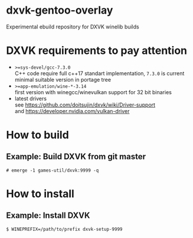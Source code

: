 # dxvk-gentoo-overlay
Experimental ebuild repository for DXVK winelib builds

# DXVK requirements to pay attention
* `>=sys-devel/gcc-7.3.0`<br>
  C++ code require full c++17 standart implementation, `7.3.0` is current minimal suitable version in portage tree
* `>=app-emulation/wine-*-3.14`<br>
  first version with winegcc/winevulkan support for 32 bit binaries
* latest drivers<br>
  see https://github.com/doitsujin/dxvk/wiki/Driver-support <br>
  and https://developer.nvidia.com/vulkan-driver

# How to build

## Example: Build DXVK from git master
`# emerge -1 games-util/dxvk:9999 -q`

# How to install

## Example: Install DXVK
`$ WINEPREFIX=/path/to/prefix dxvk-setup-9999`
